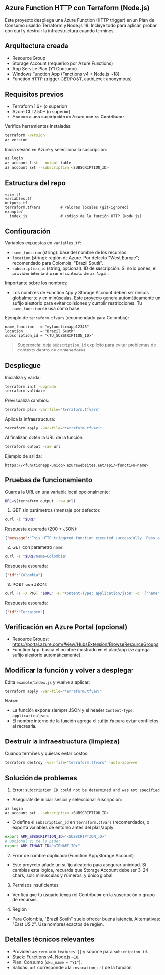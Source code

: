 ## Azure Function HTTP con Terraform (Node.js)

Este proyecto despliega una Azure Function (HTTP trigger) en un Plan de Consumo usando Terraform y Node.js 18. Incluye todo para aplicar, probar con curl y destruir la infraestructura cuando termines.

## Arquitectura creada

- Resource Group
- Storage Account (requerido por Azure Functions)
- App Service Plan (Y1 Consumo)
- Windows Function App (Functions v4 + Node.js ~18)
- Function HTTP (trigger GET/POST, authLevel: anonymous)

## Requisitos previos

- Terraform 1.6+ (o superior)
- Azure CLI 2.50+ (o superior)
- Acceso a una suscripción de Azure con rol Contributor

Verifica herramientas instaladas:

```bash
terraform -version
az version
```

Inicia sesión en Azure y selecciona la suscripción:

```bash
az login
az account list --output table
az account set --subscription <SUBSCRIPTION_ID>
```

## Estructura del repo

```
main.tf
variables.tf
outputs.tf
terraform.tfvars         # valores locales (git-ignored)
example/
  index.js               # código de la función HTTP (Node.js)
```

## Configuración

Variables expuestas en `variables.tf`:

- `name_function` (string): base del nombre de los recursos.
- `location` (string): región de Azure. Por defecto "West Europe"; recomendado para Colombia: "Brazil South".
- `subscription_id` (string, opcional): ID de suscripción. Si no lo pones, el provider intentará usar el contexto de `az login`.

Importante sobre los nombres:

- Los nombres de Function App y Storage Account deben ser únicos globalmente y en minúsculas. Este proyecto genera automáticamente un sufijo aleatorio para evitar colisiones y cumplir restricciones. Tu `name_function` se usa como base.

Ejemplo de `terraform.tfvars` (recomendado para Colombia):

```hcl
name_function   = "myfunctionapp12345"
location        = "Brazil South"
subscription_id = "<TU_SUBSCRIPTION_ID>"
```

> Sugerencia: deja `subscription_id` explícito para evitar problemas de contexto dentro de contenedores.

## Despliegue

Inicializa y valida:

```bash
terraform init -upgrade
terraform validate
```

Previsualiza cambios:

```bash
terraform plan -var-file="terraform.tfvars"
```

Aplica la infraestructura:

```bash
terraform apply -var-file="terraform.tfvars"
```

Al finalizar, obtén la URL de la función:

```bash
terraform output -raw url
```

Ejemplo de salida:

```
https://<functionapp-unico>.azurewebsites.net/api/<function-name>
```

## Pruebas de funcionamiento

Guarda la URL en una variable local opcionalmente:

```bash
URL=$(terraform output -raw url)
```

1) GET sin parámetros (mensaje por defecto):

```bash
curl -i "$URL"
```

Respuesta esperada (200 + JSON):

```json
{"message":"This HTTP triggered function executed successfully. Pass a name in the query string or in the request body for a personalized response."}
```

2) GET con parámetro `name`:

```bash
curl -s "$URL?name=Colombia"
```

Respuesta esperada:

```json
{"id":"Colombia"}
```

3) POST con JSON:

```bash
curl -s -X POST "$URL" -H "Content-Type: application/json" -d '{"name":"Terraform"}'
```

Respuesta esperada:

```json
{"id":"Terraform"}
```

## Verificación en Azure Portal (opcional)

- Resource Groups: https://portal.azure.com/#view/HubsExtension/BrowseResourceGroups
- Function App: busca el nombre mostrado en el plan/app (se agrega sufijo aleatorio automáticamente).

## Modificar la función y volver a desplegar

Edita `example/index.js` y vuelve a aplicar:

```bash
terraform apply -var-file="terraform.tfvars"
```

Notas:

- La función expone siempre JSON y el header `Content-Type: application/json`.
- El nombre interno de la función agrega el sufijo `fn` para evitar conflictos al recrearla.

## Destruir la infraestructura (limpieza)

Cuando termines y quieras evitar costos:

```bash
terraform destroy -var-file="terraform.tfvars" -auto-approve
```

## Solución de problemas

1) Error: `subscription ID could not be determined and was not specified`

- Asegúrate de iniciar sesión y seleccionar suscripción:

```bash
az login
az account set --subscription <SUBSCRIPTION_ID>
```

- O define el `subscription_id` en `terraform.tfvars` (recomendado), o exporta variables de entorno antes del plan/apply:

```bash
export ARM_SUBSCRIPTION_ID="<SUBSCRIPTION_ID>"
# Opcional si te lo pide:
export ARM_TENANT_ID="<TENANT_ID>"
```

2) Error de nombre duplicado (Function App/Storage Account)

- Este proyecto añade un sufijo aleatorio para asegurar unicidad. Si cambias esta lógica, recuerda que Storage Account debe ser 3–24 chars, solo minúsculas y números, y único global.

3) Permisos insuficientes

- Verifica que tu usuario tenga rol Contributor en la suscripción o grupo de recursos.

4) Región

- Para Colombia, "Brazil South" suele ofrecer buena latencia. Alternativas: "East US 2". Usa nombres exactos de región.

## Detalles técnicos relevantes

- Provider: `azurerm` con `features {}` y soporte para `subscription_id`.
- Stack: Functions v4, Node.js `~18`.
- Plan: Consumo (`sku_name = "Y1"`).
- Salidas: `url` corresponde a la `invocation_url` de la función.


